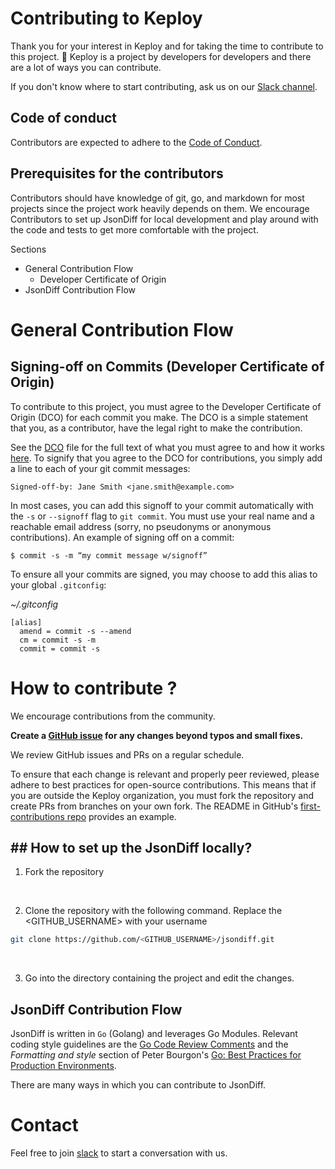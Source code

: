 # Contributing to Keploy

Thank you for your interest in Keploy and for taking the time to contribute to this project. 🙌 Keploy is a project by developers for developers and there are a lot of ways you can contribute.

If you don't know where to start contributing, ask us on our [Slack channel](https://join.slack.com/t/keploy/shared_invite/zt-2dno1yetd-Ec3el~tTwHYIHgGI0jPe7A).

## Code of conduct

Contributors are expected to adhere to the [Code of Conduct](CODE_OF_CONDUCT.md).

## Prerequisites for the contributors

Contributors should have knowledge of git, go, and markdown for most projects since the project work heavily depends on them.
We encourage Contributors to set up JsonDiff for local development and play around with the code and tests to get more comfortable with the project. 

Sections

- <a name="contributing"> General Contribution Flow</a>
  - <a name="#commit-signing">Developer Certificate of Origin</a>
- <a name="contributing-keploy">JsonDiff Contribution Flow</a>

# <a name="contributing">General Contribution Flow</a>

## <a name="commit-signing">Signing-off on Commits (Developer Certificate of Origin)</a>

To contribute to this project, you must agree to the Developer Certificate of
Origin (DCO) for each commit you make. The DCO is a simple statement that you,
as a contributor, have the legal right to make the contribution.

See the [DCO](https://developercertificate.org) file for the full text of what you must agree to
and how it works [here](https://github.com/probot/dco#how-it-works).
To signify that you agree to the DCO for contributions, you simply add a line to each of your
git commit messages:

```
Signed-off-by: Jane Smith <jane.smith@example.com>
```

In most cases, you can add this signoff to your commit automatically with the
`-s` or `--signoff` flag to `git commit`. You must use your real name and a reachable email
address (sorry, no pseudonyms or anonymous contributions). An example of signing off on a commit:

```
$ commit -s -m “my commit message w/signoff”
```

To ensure all your commits are signed, you may choose to add this alias to your global `.gitconfig`:

_~/.gitconfig_

```
[alias]
  amend = commit -s --amend
  cm = commit -s -m
  commit = commit -s
```

# How to contribute ?

We encourage contributions from the community.

**Create a [GitHub issue](https://github.com/keploy/jsondiff/issues) for any changes beyond typos and small fixes.**

We review GitHub issues and PRs on a regular schedule.

To ensure that each change is relevant and properly peer reviewed, please adhere to best practices for open-source contributions.
This means that if you are outside the Keploy organization, you must fork the repository and create PRs from branches on your own fork.
The README in GitHub's [first-contributions repo](https://github.com/firstcontributions/first-contributions) provides an example.

## ## How to set up the JsonDiff locally?

1. Fork the repository

<br/>

2. Clone the repository with the following command. Replace the <GITHUB_USERNAME> with your username

```sh
git clone https://github.com/<GITHUB_USERNAME>/jsondiff.git
```

<br/>

3. Go into the directory containing the project and edit the changes.

## <a name="contributing-keploy">JsonDiff Contribution Flow</a>

JsonDiff is written in `Go` (Golang) and leverages Go Modules. Relevant coding style guidelines are the [Go Code Review Comments](https://code.google.com/p/go-wiki/wiki/CodeReviewComments) and the _Formatting and style_ section of Peter Bourgon's [Go: Best
Practices for Production Environments](https://peter.bourgon.org/go-in-production/#formatting-and-style).

There are many ways in which you can contribute to JsonDiff.

# Contact

Feel free to join [slack](https://join.slack.com/t/keploy/shared_invite/zt-2dno1yetd-Ec3el~tTwHYIHgGI0jPe7A) to start a conversation with us.
